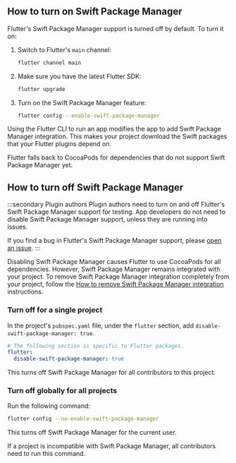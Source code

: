## How to turn on Swift Package Manager

Flutter's Swift Package Manager support is turned off by default.
To turn it on:

1. Switch to Flutter's `main` channel:

   ```sh
   flutter channel main
   ```

2. Make sure you have the latest Flutter SDK:

   ```sh
   flutter upgrade
   ```

3. Turn on the Swift Package Manager feature:

   ```sh
   flutter config --enable-swift-package-manager
   ```

Using the Flutter CLI to run an app modifies the app to add Swift Package
Manager integration.
This makes your project download the Swift packages that
your Flutter plugins depend on.

Flutter falls back to CocoaPods for dependencies that do not support Swift
Package Manager yet.

## How to turn off Swift Package Manager

:::secondary Plugin authors
Plugin authors need to turn on and off Flutter's Swift Package Manager
support for testing.
App developers do not need to disable Swift Package Manager support,
unless they are running into issues.

If you find a bug in Flutter's Swift Package Manager support,
please [open an issue][].
:::

Disabling Swift Package Manager causes Flutter to use CocoaPods for all
dependencies.
However, Swift Package Manager remains integrated with your project.
To remove Swift Package Manager integration completely from your project,
follow the [How to remove Swift Package Manager integration][removeSPM]
instructions.

### Turn off for a single project

In the project's `pubspec.yaml` file, under the `flutter` section,
add `disable-swift-package-manager: true`.

```yaml title="pubspec.yaml"
# The following section is specific to Flutter packages.
flutter:
  disable-swift-package-manager: true
```

This turns off Swift Package Manager for all contributors to this project.

### Turn off globally for all projects

Run the following command:

```sh
flutter config --no-enable-swift-package-manager
```

This turns off Swift Package Manager for the current user.

If a project is incompatible with Swift Package Manager, all contributors
need to run this command. 

[removeSPM]: /packages-and-plugins/swift-package-manager/for-app-developers#how-to-remove-swift-package-manager-integration
[open an issue]: {{site.github}}/flutter/flutter/issues/new?template=2_bug.yml
